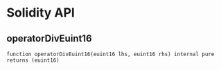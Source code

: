 # Solidity API

## operatorDivEuint16

```solidity
function operatorDivEuint16(euint16 lhs, euint16 rhs) internal pure returns (euint16)
```

